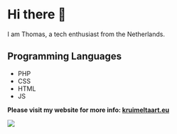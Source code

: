 # Hi there 👋
I am Thomas, a tech enthusiast from the Netherlands.

## Programming Languages 
- PHP
- CSS
- HTML
- JS

**Please visit my website for more info: [kruimeltaart.eu](https://links.kruimeltaart.eu/website-github)**

<a href="https://git.io/streak-stats"><img src="https://streak-stats.demolab.com?user=Ratingthomas"/></a>


